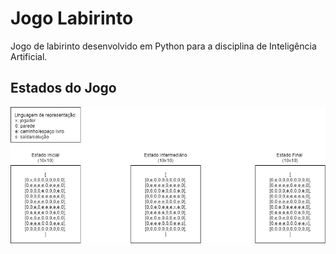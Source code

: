 # Jogo Labirinto

Jogo de labirinto desenvolvido em Python para a disciplina de Inteligência Artificial.

## Estados do Jogo

![Estados_jogo](docs/Estados_jogo_labirinto.png)